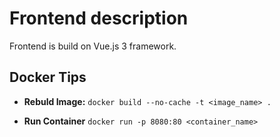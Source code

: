 # Frontend description
Frontend is build on Vue.js 3 framework.


## Docker Tips
- **Rebuld Image:**
`docker build --no-cache -t <image_name> . `

- **Run Container**
`docker run -p 8080:80 <container_name>`